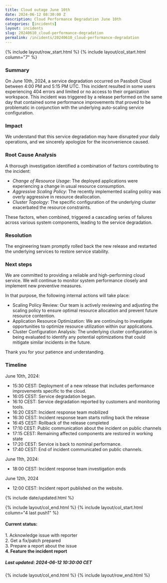 ```yaml
---
title: Cloud outage June 10th
date: 2024-06-12 08:30:00 Z
description: Cloud Performance Degradation June 10th
categories: [incidents]
layout: incidents
slug: 20240610_cloud-performance-degradation
permalink: /incidents/20240610_cloud-performance-degradation
---
```


{% include layout/row_start.html %}
{% include layout/col_start.html column="7" %}

### Summary
On June 10th, 2024, a service degradation occurred on Passbolt Cloud between 4:00 PM and 5:15 PM UTC. 
This incident resulted in some users experiencing 404 errors and limited or no access to their organization 
workspace. This incident was triggered by a release performed on the same day that contained some performance 
improvements that proved to be problematic in conjunction with the underlying auto-scaling service configuration.

### Impact
We understand that this service degradation may have disrupted your daily operations, and we sincerely apologize 
for the inconvenience caused.

### Root Cause Analysis
A thorough investigation identified a combination of factors contributing to the incident:
- *Change of Resource Usage*: The deployed applications were experiencing a change in usual resource consumption.
- *Aggressive Scaling Policy*: The recently implemented scaling policy was overly aggressive in resource deallocation.
- *Cluster Topology*: The specific configuration of the underlying cluster exacerbated the resource constraints.

These factors, when combined, triggered a cascading series of failures across various system components, leading to 
the service degradation.

### Resolution
The engineering team promptly rolled back the new release and restarted the 
underlying services to restore service stability.

### Next steps
We are committed to providing a reliable and high-performing cloud service. We will continue to monitor system 
performance closely and implement new preventive measures.

In that purpose, the following internal actions will take place:
- Scaling Policy Review: Our team is actively reviewing and adjusting the scaling policy to ensure optimal resource allocation and prevent future resource contention.
- Application Resource Optimization: We are continuing to investigate opportunities to optimize resource utilization within our applications.
- Cluster Configuration Analysis: The underlying cluster configuration is being evaluated to identify any potential optimizations that could mitigate similar incidents in the future.

Thank you for your patience and understanding.

### Timeline

June 10th, 2024:
- 15:30 CEST: Deployment of a new release that includes performance improvements specific to the cloud.
- 16:05 CEST: Service degradation began.
- 16:10 CEST: Service degradation reported by customers and monitoring tools.
- 16:20 CEST: Incident response team mobilized
- 16:30 CEST: Incident response team starts rolling back the release
- 16:45 CEST: Rollback of the release completed
- 17:10 CEST: Public communication about the incident on public channels
- 17:15 CEST: Remaining affected components are restored in working state
- 17:20 CEST: Service is back to nominal performance.
- 17:40 CEST: End of incident communicated on public channels.

June 11th, 2024:
- 18:00 CEST: Incident response team investigation ends

June 12th, 2024
- 12:00 CEST: Incident report published on the website.

{% include date/updated.html %}

{% include layout/col_end.html %}
{% include layout/col_start.html column="4 last push1" %}
<div class="tldr message success">
    <h4>Current status:</h4>
    1. Acknowledge issue with reporter<br/>
    2. Get a fix/patch prepared<br/>
    3. Prepare a report about the issue<br/>
    <strong>4. Feature the incident report</strong>
    <h5>Last updated: 2024-06-12 10:30:00 CET</h5>
</div>
{% include layout/col_end.html %}
{% include layout/row_end.html %}